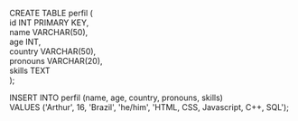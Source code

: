 CREATE TABLE perfil (<br>
    id INT PRIMARY KEY,<br>
    name VARCHAR(50),<br>
    age INT,<br>
    country VARCHAR(50),<br>
    pronouns VARCHAR(20),<br>
    skills TEXT<br>
);

INSERT INTO perfil (name, age, country, pronouns, skills)<br>
VALUES ('Arthur', 16, 'Brazil', 'he/him', 'HTML, CSS, Javascript, C++, SQL');

